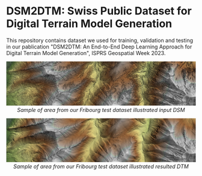 # DSM2DTM: Swiss Public Dataset for Digital Terrain Model Generation
This repository contains dataset we used for training, validation and testing in our pablication "DSM2DTM: An End-to-End Deep Learning Approach for Digital Terrain Model Generation", ISPRS Geospatial Week 2023. 

<p align="center">
  <img src="https://github.com/KseniaBittner/DSM2DTM/blob/main/img/FribourgMountain_DSM.jpg" alt>
  <em>Sample of area from our Fribourg test dataset illustrated input DSM</em>
</p>

<p align="center">
  <img src="https://github.com/KseniaBittner/DSM2DTM/blob/main/img/FribourgMountain_EffNet.jpg" alt>
  <em>Sample of area from our Fribourg test dataset illustrated resulted DTM</em>
</p>
